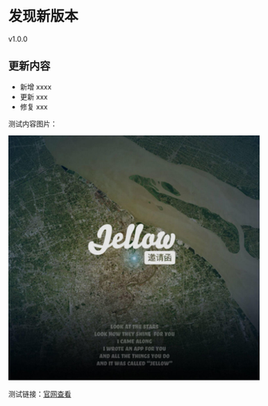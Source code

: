 # 发现新版本

v1.0.0

## 更新内容

- 新增 xxxx
- 更新 xxx
- 修复 xxx


测试内容图片：

![](https://raw.githubusercontent.com/xcc3641/AddictedPics/master/blog/202112091522651.jpg)

测试链接：[官网查看](https://imexie.itscoder.com)